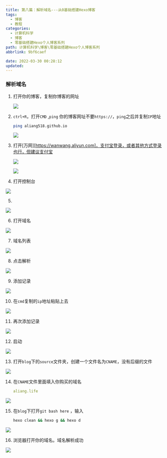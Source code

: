 ```yaml
---
title: 第八篇：解析域名---从0基础搭建Hexo博客
tags:
  - 博客
  - 教程
categories:
  - 计算机科学
  - 博客
  - 零基础搭建Hexo个人博客系列
path: 计算机科学\博客\零基础搭建Hexo个人博客系列
abbrlink: 9bf6caef

date: 2022-03-30 00:28:12
updated: 
---
```


### 解析域名

1. 打开你的博客，复制你博客的网址

   ![](https://cdn.jsdelivr.net/gh/0000rookie/imgs/Hexoimgs/2022055647.jpeg)

2. `ctrl+R`，打开`CMD` ,`ping` 你的博客网址不要`https://`，`ping`之后并复制`IP`地址

   ```bash mark:1
   ping aliang518.github.io
   ```

   ![](https://cdn.jsdelivr.net/gh/0000rookie/imgs/Hexoimgs/2022055701.jpeg)

3. 打开[万网][https://wanwang.aliyun.com]，支付宝登录，或者其他方式登录也行，但建议支付宝

   ![](https://cdn.jsdelivr.net/gh/0000rookie/imgs/Hexoimgs/2022055751.jpeg)

   ![](https://cdn.jsdelivr.net/gh/0000rookie/imgs/Hexoimgs/2022055811.jpeg)

4. 打开控制台

![](https://cdn.jsdelivr.net/gh/0000rookie/imgs/Hexoimgs/2022055902.jpeg)

5. 

![](https://cdn.jsdelivr.net/gh/0000rookie/imgs/Hexoimgs/2022055919.jpeg)

6. 打开域名

![](https://cdn.jsdelivr.net/gh/0000rookie/imgs/Hexoimgs/2022055940.jpeg)



7. 域名列表

![](https://cdn.jsdelivr.net/gh/0000rookie/imgs/Hexoimgs/2022055951.jpeg)

8. 点击解析

![](https://cdn.jsdelivr.net/gh/0000rookie/imgs/Hexoimgs/2022050028.jpeg)

9. 添加记录

![](https://cdn.jsdelivr.net/gh/0000rookie/imgs/Hexoimgs/2022050130.jpeg)

10. 在`cmd`复制的`ip`地址粘贴上去

![](https://cdn.jsdelivr.net/gh/0000rookie/imgs/Hexoimgs/2022050143.jpeg)

11. 再次添加记录

![](https://cdn.jsdelivr.net/gh/0000rookie/imgs/Hexoimgs/2022050203.jpeg)

12. 启动

![](https://cdn.jsdelivr.net/gh/0000rookie/imgs/Hexoimgs/2022050219.jpeg)

13. 打开`blog`下的`source`文件夹，创建一个文件名为`CNAME`，没有后缀的文件

![](https://cdn.jsdelivr.net/gh/0000rookie/imgs/Hexoimgs/2022050232.jpeg)

14. 在`CNAME`文件里面填入你购买的域名

    ```yaml
    aliang.life
    ```

![](https://cdn.jsdelivr.net/gh/0000rookie/imgs/Hexoimgs/2022050241.jpg)

15. 在`blog`下打开`git bash here` ，输入

    ```bash
    hexo clean && hexo g && hexo d
    ```

    

![](https://cdn.jsdelivr.net/gh/0000rookie/imgs/Hexoimgs/2022050259.jpeg)

16. 浏览器打开你的域名。域名解析成功

![](https://cdn.jsdelivr.net/gh/0000rookie/imgs/Hexoimgs/2022050309.jpeg)
